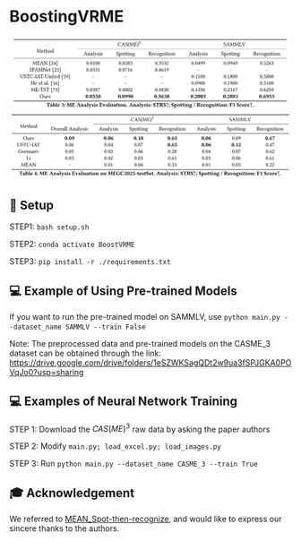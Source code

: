 # BoostingVRME

![result](figures/result.png)

## 🔧 Setup

STEP1: `bash setup.sh`

STEP2: `conda activate BoostVRME`

STEP3: `pip install -r ./requirements.txt` 



## 💻 Example of Using Pre-trained Models

If you want to run the pre-trained model on SAMMLV, use `python main.py --dataset_name SAMMLV --train False`

Note: The preprocessed data and pre-trained models on the CASME_3 dataset can be obtained through the link: https://drive.google.com/drive/folders/1eSZWKSagQDt2w9ua3fSPJGKA0POVqJo0?usp=sharing



## 💻 Examples of Neural Network Training

STEP 1: Download the $CAS(ME)^3$ raw data by asking the paper authors

STEP 2: Modify `main.py; load_excel.py; load_images.py`

STEP 3: Run `python main.py --dataset_name CASME_3 --train True`



## 🎓 Acknowledgement

We referred to [MEAN_Spot-then-recognize](https://github.com/genbing99/MEAN_Spot-then-recognize), and would like to express our sincere thanks to the authors.

